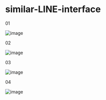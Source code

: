 # similar-LINE-interface
  
  
01
   
![image](http://i.imgur.com/FBPv5o9.png)  
  
02
   
![image](http://i.imgur.com/FBPv5o9.png)  
  
03
   
![image](http://i.imgur.com/FBPv5o9.png)  
  
04
   
![image](http://i.imgur.com/FBPv5o9.png)  
  


